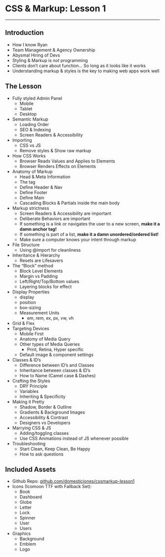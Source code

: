 # CSS & Markup: Lesson 1

---

## Introduction
- How I know Ryan
- Team Management & Agency Ownership
- Abysmal Hiring of Devs
- Styling & Markup is *not* programming
- Clients don’t care about function… So long as it looks like it works
- Understanding markup & styles is the key to making web apps work well

## The Lesson
- Fully styled Admin Panel
  - Mobile
  - Tablet 
  - Desktop 
- Semantic Markup 
  - Loading Order
  - SEO & Indexing 
  - Screen Readers & Accessibility 
- Importing 
  - CSS vs JS 
  - Remove styles & Show raw markup 
- How CSS Works 
  - Browser Reads Values and Applies to Elements 
  - Browser Renders Effects on Elements 
- Anatomy of Markup 
  - Head & Meta Information
  - The <body> tag 
  - Define Header & Nav 
  - Define Footer 
  - Define Main
  - Cascading Blocks & Partials inside the main body 
- Markup strictness 
  - Screen Readers & Accessibility are important 
  - Deliberate Behaviors are important 
  - If something is a link or navigates the user to a new screen, **make it a damn anchor tag!**
  - If something is part of a list, **make it a damn unordered/ordered list!**
  - Make sure a computer knows your intent through markup 
- File Structure 
  - Using @import for cleanliness 
- Inheritance & Hierarchy 
  - Resets are Lifesavers 
- The “Block” method 
  - Block Level Elements 
  - Margin vs Padding 
  - Left/Right/Top/Bottom values 
  - Layering blocks for effect 
- Display Properties 
  - display 
  - position 
  - box-sizing 
  - Measurement Units
    - em, rem, ex, px, vw, vh
- Grid & Flex 
- Targeting Devices 
  - Mobile First 
  - Anatomy of Media Query 
  - Other types of Media Queries 
    - Print, Retina, Hyper specific 
  - Default image & component settings 
- Classes & ID’s
  - Difference between ID’s and Classes
  - Inheritance between classes & ID’s
  - How to Name (Camel case & Dashes)
- Crafting the Styles 
  - DRY Principle 
  - Variables
  - Inheriting & Specificity
- Making it Pretty 
  - Shadow, Border & Outline 
  - Gradients & Background Images 
  - Accessibility & Contrast 
  - Designers vs Developers 
- Marrying CSS & JS 
  - Adding/toggling classes 
  - Use CSS Animations instead of JS whenever possible 
- Troubleshooting 
  - Start Clean, Keep Clean, Be Happy 
  - How to ask questions

## Included Assets
- Github Repo: [github.com/domesticjones/cssmarkup-lesson1](https://github.com/domesticjones/cssmarkup-lesson1)
- Icons (Icomoon TTF with Fallback Set):
  - Book
  - Dashboard
  - Globe
  - Letter
  - Lock
  - Spinner
  - User
  - Users
- Graphics
  - Background
  - Emblem
  - Logo
